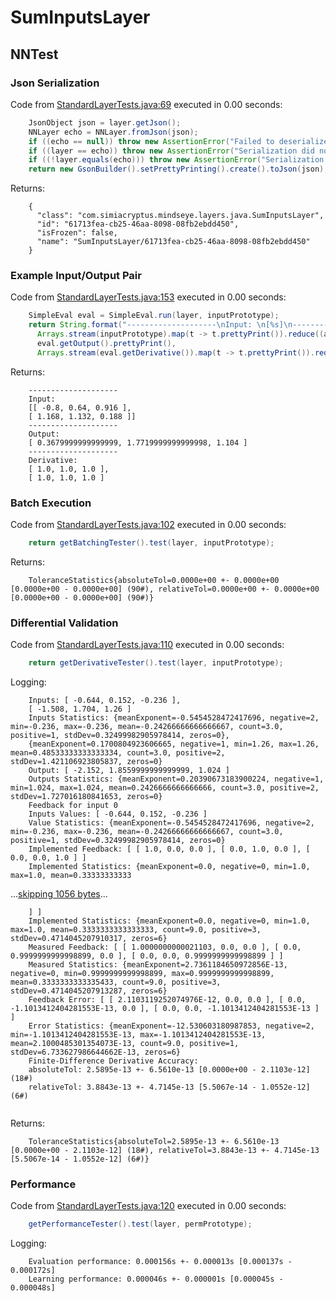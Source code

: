# SumInputsLayer
## NNTest
### Json Serialization
Code from [StandardLayerTests.java:69](../../../../../../../../src/main/java/com/simiacryptus/mindseye/test/StandardLayerTests.java#L69) executed in 0.00 seconds: 
```java
    JsonObject json = layer.getJson();
    NNLayer echo = NNLayer.fromJson(json);
    if ((echo == null)) throw new AssertionError("Failed to deserialize");
    if ((layer == echo)) throw new AssertionError("Serialization did not copy");
    if ((!layer.equals(echo))) throw new AssertionError("Serialization not equal");
    return new GsonBuilder().setPrettyPrinting().create().toJson(json);
```

Returns: 

```
    {
      "class": "com.simiacryptus.mindseye.layers.java.SumInputsLayer",
      "id": "61713fea-cb25-46aa-8098-08fb2ebdd450",
      "isFrozen": false,
      "name": "SumInputsLayer/61713fea-cb25-46aa-8098-08fb2ebdd450"
    }
```



### Example Input/Output Pair
Code from [StandardLayerTests.java:153](../../../../../../../../src/main/java/com/simiacryptus/mindseye/test/StandardLayerTests.java#L153) executed in 0.00 seconds: 
```java
    SimpleEval eval = SimpleEval.run(layer, inputPrototype);
    return String.format("--------------------\nInput: \n[%s]\n--------------------\nOutput: \n%s\n--------------------\nDerivative: \n%s",
      Arrays.stream(inputPrototype).map(t -> t.prettyPrint()).reduce((a, b) -> a + ",\n" + b).get(),
      eval.getOutput().prettyPrint(),
      Arrays.stream(eval.getDerivative()).map(t -> t.prettyPrint()).reduce((a, b) -> a + ",\n" + b).get());
```

Returns: 

```
    --------------------
    Input: 
    [[ -0.8, 0.64, 0.916 ],
    [ 1.168, 1.132, 0.188 ]]
    --------------------
    Output: 
    [ 0.3679999999999999, 1.7719999999999998, 1.104 ]
    --------------------
    Derivative: 
    [ 1.0, 1.0, 1.0 ],
    [ 1.0, 1.0, 1.0 ]
```



### Batch Execution
Code from [StandardLayerTests.java:102](../../../../../../../../src/main/java/com/simiacryptus/mindseye/test/StandardLayerTests.java#L102) executed in 0.00 seconds: 
```java
    return getBatchingTester().test(layer, inputPrototype);
```

Returns: 

```
    ToleranceStatistics{absoluteTol=0.0000e+00 +- 0.0000e+00 [0.0000e+00 - 0.0000e+00] (90#), relativeTol=0.0000e+00 +- 0.0000e+00 [0.0000e+00 - 0.0000e+00] (90#)}
```



### Differential Validation
Code from [StandardLayerTests.java:110](../../../../../../../../src/main/java/com/simiacryptus/mindseye/test/StandardLayerTests.java#L110) executed in 0.00 seconds: 
```java
    return getDerivativeTester().test(layer, inputPrototype);
```
Logging: 
```
    Inputs: [ -0.644, 0.152, -0.236 ],
    [ -1.508, 1.704, 1.26 ]
    Inputs Statistics: {meanExponent=-0.5454528472417696, negative=2, min=-0.236, max=-0.236, mean=-0.24266666666666667, count=3.0, positive=1, stdDev=0.32499982905978414, zeros=0},
    {meanExponent=0.1700804923606665, negative=1, min=1.26, max=1.26, mean=0.48533333333333334, count=3.0, positive=2, stdDev=1.421106923805837, zeros=0}
    Output: [ -2.152, 1.8559999999999999, 1.024 ]
    Outputs Statistics: {meanExponent=0.20390673183900224, negative=1, min=1.024, max=1.024, mean=0.2426666666666666, count=3.0, positive=2, stdDev=1.727016180841653, zeros=0}
    Feedback for input 0
    Inputs Values: [ -0.644, 0.152, -0.236 ]
    Value Statistics: {meanExponent=-0.5454528472417696, negative=2, min=-0.236, max=-0.236, mean=-0.24266666666666667, count=3.0, positive=1, stdDev=0.32499982905978414, zeros=0}
    Implemented Feedback: [ [ 1.0, 0.0, 0.0 ], [ 0.0, 1.0, 0.0 ], [ 0.0, 0.0, 1.0 ] ]
    Implemented Statistics: {meanExponent=0.0, negative=0, min=1.0, max=1.0, mean=0.33333333333
```
...[skipping 1056 bytes](etc/109.txt)...
```
    ] ]
    Implemented Statistics: {meanExponent=0.0, negative=0, min=1.0, max=1.0, mean=0.3333333333333333, count=9.0, positive=3, stdDev=0.4714045207910317, zeros=6}
    Measured Feedback: [ [ 1.0000000000021103, 0.0, 0.0 ], [ 0.0, 0.9999999999998899, 0.0 ], [ 0.0, 0.0, 0.9999999999998899 ] ]
    Measured Statistics: {meanExponent=2.7361184650972856E-13, negative=0, min=0.9999999999998899, max=0.9999999999998899, mean=0.3333333333335433, count=9.0, positive=3, stdDev=0.4714045207913287, zeros=6}
    Feedback Error: [ [ 2.1103119252074976E-12, 0.0, 0.0 ], [ 0.0, -1.1013412404281553E-13, 0.0 ], [ 0.0, 0.0, -1.1013412404281553E-13 ] ]
    Error Statistics: {meanExponent=-12.530603180987853, negative=2, min=-1.1013412404281553E-13, max=-1.1013412404281553E-13, mean=2.1000485301354073E-13, count=9.0, positive=1, stdDev=6.733627986644662E-13, zeros=6}
    Finite-Difference Derivative Accuracy:
    absoluteTol: 2.5895e-13 +- 6.5610e-13 [0.0000e+00 - 2.1103e-12] (18#)
    relativeTol: 3.8843e-13 +- 4.7145e-13 [5.5067e-14 - 1.0552e-12] (6#)
    
```

Returns: 

```
    ToleranceStatistics{absoluteTol=2.5895e-13 +- 6.5610e-13 [0.0000e+00 - 2.1103e-12] (18#), relativeTol=3.8843e-13 +- 4.7145e-13 [5.5067e-14 - 1.0552e-12] (6#)}
```



### Performance
Code from [StandardLayerTests.java:120](../../../../../../../../src/main/java/com/simiacryptus/mindseye/test/StandardLayerTests.java#L120) executed in 0.00 seconds: 
```java
    getPerformanceTester().test(layer, permPrototype);
```
Logging: 
```
    Evaluation performance: 0.000156s +- 0.000013s [0.000137s - 0.000172s]
    Learning performance: 0.000046s +- 0.000001s [0.000045s - 0.000048s]
    
```

